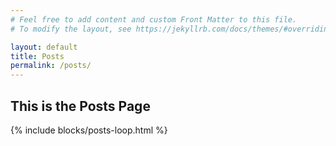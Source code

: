 ```yaml
---
# Feel free to add content and custom Front Matter to this file.
# To modify the layout, see https://jekyllrb.com/docs/themes/#overriding-theme-defaults

layout: default
title: Posts
permalink: /posts/
---
```


## This is the Posts Page

{% include blocks/posts-loop.html %}